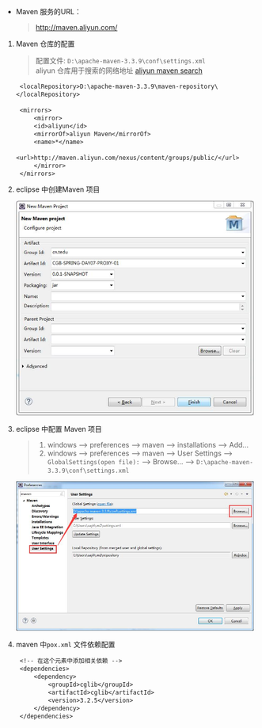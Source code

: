 

- Maven 服务的URL： 
    > http://maven.aliyun.com/

1. Maven 仓库的配置
    > 配置文件: `D:\apache-maven-3.3.9\conf\settings.xml` <br>
    > aliyun 仓库用于搜索的网络地址 [aliyun maven search](https://mvnrepository.com/repos/aliyun-releases)<br>

        <localRepository>D:\apache-maven-3.3.9\maven-repository\</localRepository>

        <mirrors>
            <mirror>
            <id>aliyun</id>
            <mirrorOf>aliyun Maven</mirrorOf>
            <name>*</name>
            <url>http://maven.aliyun.com/nexus/content/groups/public/</url>
            </mirror>
        </mirrors>



2. eclipse 中创建Maven 项目

    ![Alt Text](./img/maven_project_create.jpg)

3. eclipse 中配置 Maven 项目

    > 1. windows --> preferences  -->  maven  --> installations  --> Add... 
    > 2. windows --> preferences  -->  maven  --> User Settings  --> `GlobalSettings(open file):` --> Browse...  --> `D:\apache-maven-3.3.9\conf\settings.xml`
    
    ![Alt Text](./img/maven_user_setting.jpg)






4. maven 中`pox.xml` 文件依赖配置

        <!-- 在这个元素中添加相关依赖 -->
        <dependencies>
            <dependency>
                <groupId>cglib</groupId>
                <artifactId>cglib</artifactId>
                <version>3.2.5</version>
            </dependency>
        </dependencies>

